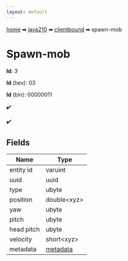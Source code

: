 ```yaml
---
layout: default
---
```


[home](/) ➡ [java210](/protocol/java210) ➡ [clientbound](/protocol/java210/clientbound) ➡ spawn-mob

# Spawn-mob

**Id**: 3

**Id** (hex): 03

**Id** (bin): 00000011

✔️

✔️

## Fields

Name | Type
---|---
entity id | varuint
uuid | uuid
type | ubyte
position | double&lt;xyz&gt;
yaw | ubyte
pitch | ubyte
head pitch | ubyte
velocity | short&lt;xyz&gt;
metadata | [metadata](/protocol/java210/metadata)

